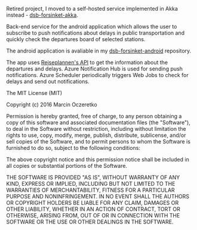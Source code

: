 Retired project, I moved to a self-hosted service implemented in Akka instead - [dsb-forsinket-akka](https://github.com/omarcin/dsb-forsinket-akka).

Back-end service for the android application which allows the user to subscribe to push notifications about delays in public transportation and quickly check the departures board of selected stations.

The android application is avaliable in my [dsb-forsinket-android](https://github.com/omarcin/dsb-forsinket-android) repository.

The app uses [Rejseplannen's API](http://rejseplannen.dk) to get the information about the departures and delays.
Azure Notification Hub is used for sending push notifications. Azure Scheduler periodically triggers Web Jobs to check for delays and send out notifications.

The MIT License (MIT)

Copyright (c) 2016 Marcin Oczeretko

Permission is hereby granted, free of charge, to any person obtaining a copy of this software and associated documentation files (the "Software"), to deal in the Software without restriction, including without limitation the rights to use, copy, modify, merge, publish, distribute, sublicense, and/or sell copies of the Software, and to permit persons to whom the Software is furnished to do so, subject to the following conditions:

The above copyright notice and this permission notice shall be included in all copies or substantial portions of the Software.

THE SOFTWARE IS PROVIDED "AS IS", WITHOUT WARRANTY OF ANY KIND, EXPRESS OR IMPLIED, INCLUDING BUT NOT LIMITED TO THE WARRANTIES OF MERCHANTABILITY, FITNESS FOR A PARTICULAR PURPOSE AND NONINFRINGEMENT. IN NO EVENT SHALL THE AUTHORS OR COPYRIGHT HOLDERS BE LIABLE FOR ANY CLAIM, DAMAGES OR OTHER LIABILITY, WHETHER IN AN ACTION OF CONTRACT, TORT OR OTHERWISE, ARISING FROM, OUT OF OR IN CONNECTION WITH THE SOFTWARE OR THE USE OR OTHER DEALINGS IN THE SOFTWARE.